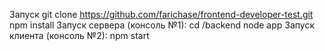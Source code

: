Запуск
	git clone https://github.com/farichase/frontend-developer-test.git
	npm install
Запуск сервера (консоль №1):
	cd /backend
	node app
Запуск клиента (консоль №2):
	npm start